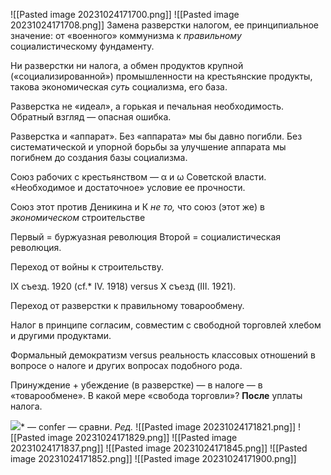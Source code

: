 ![[Pasted image 20231024171700.png]]
![[Pasted image 20231024171708.png]]
Замена разверстки налогом, ее принципиальное значение: от «военного» коммунизма к _правильному_ социалистическому фундаменту.

Ни разверстки ни налога, а обмен продуктов крупной («социализированной») про­мышленности на крестьянские продукты, такова экономическая _суть_ социализма, его база.

Разверстка не «идеал», а горькая и печальная необходимость. Обратный взгляд — опасная ошибка.

Разверстка и «аппарат». Без «аппарата» мы бы давно погибли. Без систематической и упорной борьбы за улучшение аппарата мы погибнем до создания базы социализма.

Союз рабочих с крестьянством — α и ω Советской власти. «Необходимое и доста­точное» условие ее прочности.

Союз этот против Деникина и К _не то,_ что союз (этот же) в _экономическом_ строи­тельстве

Первый = буржуазная революция Второй = социалистическая революция.

Переход от войны к строительству.

IX съезд. 1920 (cf.* IV. 1918) versus X съезд (III. 1921).

Переход от разверстки к правильному товарообмену.

Налог в принципе согласим, совместим с свободной торговлей хлебом и другими продуктами.

Формальный демократизм versus реальность классовых отношений в вопросе о нало­ге и других вопросах подобного рода.

Принуждение + убеждение (в разверстке) — в налоге — в «товарообмене». В какой мере «свобода торговли»? **После** уплаты налога.

![](file:///C:/Users/bot32/AppData/Local/Temp/msohtmlclip1/01/clip_image001.png)* — confer — сравни. _Ред._
![[Pasted image 20231024171821.png]]
![[Pasted image 20231024171829.png]]
![[Pasted image 20231024171837.png]]
![[Pasted image 20231024171845.png]]
![[Pasted image 20231024171852.png]]
![[Pasted image 20231024171900.png]]
